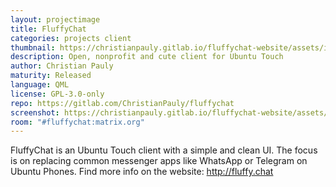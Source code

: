 ```yaml
---
layout: projectimage
title: FluffyChat
categories: projects client
thumbnail: https://christianpauly.gitlab.io/fluffychat-website/assets/images/screenshot.png
description: Open, nonprofit and cute client for Ubuntu Touch
author: Christian Pauly
maturity: Released
language: QML
license: GPL-3.0-only
repo: https://gitlab.com/ChristianPauly/fluffychat
screenshot: https://christianpauly.gitlab.io/fluffychat-website/assets/images/screenshot.png
room: "#fluffychat:matrix.org"
---
```


FluffyChat is an Ubuntu Touch client with a simple and clean UI. The focus is on replacing common messenger apps like WhatsApp or Telegram on Ubuntu Phones. Find more info on the website: <http://fluffy.chat>
